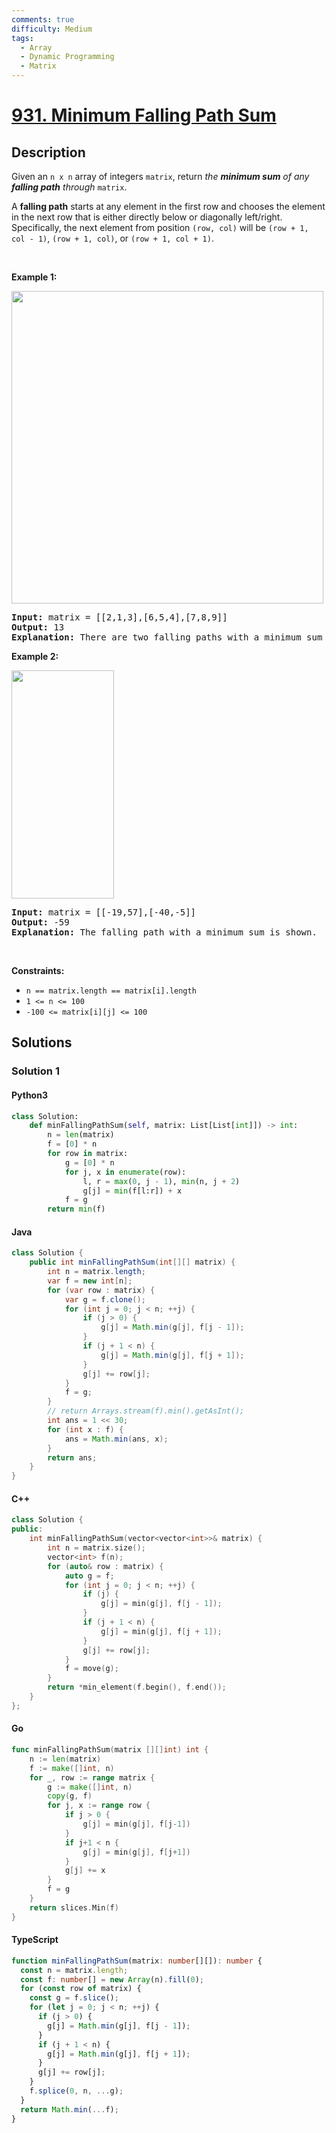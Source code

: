 ```yaml
---
comments: true
difficulty: Medium
tags:
  - Array
  - Dynamic Programming
  - Matrix
---
```


<!-- problem:start -->

# [931. Minimum Falling Path Sum](https://leetcode.com/problems/minimum-falling-path-sum)


## Description

<!-- description:start -->

<p>Given an <code>n x n</code> array of integers <code>matrix</code>, return <em>the <strong>minimum sum</strong> of any <strong>falling path</strong> through</em> <code>matrix</code>.</p>

<p>A <strong>falling path</strong> starts at any element in the first row and chooses the element in the next row that is either directly below or diagonally left/right. Specifically, the next element from position <code>(row, col)</code> will be <code>(row + 1, col - 1)</code>, <code>(row + 1, col)</code>, or <code>(row + 1, col + 1)</code>.</p>

<p>&nbsp;</p>
<p><strong class="example">Example 1:</strong></p>
<img alt="" src="https://fastly.jsdelivr.net/gh/doocs/leetcode@main/solution/0900-0999/0931.Minimum%20Falling%20Path%20Sum/images/failing1-grid.jpg" style="width: 499px; height: 500px;" />
<pre>
<strong>Input:</strong> matrix = [[2,1,3],[6,5,4],[7,8,9]]
<strong>Output:</strong> 13
<strong>Explanation:</strong> There are two falling paths with a minimum sum as shown.
</pre>

<p><strong class="example">Example 2:</strong></p>
<img alt="" src="https://fastly.jsdelivr.net/gh/doocs/leetcode@main/solution/0900-0999/0931.Minimum%20Falling%20Path%20Sum/images/failing2-grid.jpg" style="width: 164px; height: 365px;" />
<pre>
<strong>Input:</strong> matrix = [[-19,57],[-40,-5]]
<strong>Output:</strong> -59
<strong>Explanation:</strong> The falling path with a minimum sum is shown.
</pre>

<p>&nbsp;</p>
<p><strong>Constraints:</strong></p>

<ul>
	<li><code>n == matrix.length == matrix[i].length</code></li>
	<li><code>1 &lt;= n &lt;= 100</code></li>
	<li><code>-100 &lt;= matrix[i][j] &lt;= 100</code></li>
</ul>

<!-- description:end -->

## Solutions

<!-- solution:start -->

### Solution 1

<!-- tabs:start -->

#### Python3

```python
class Solution:
    def minFallingPathSum(self, matrix: List[List[int]]) -> int:
        n = len(matrix)
        f = [0] * n
        for row in matrix:
            g = [0] * n
            for j, x in enumerate(row):
                l, r = max(0, j - 1), min(n, j + 2)
                g[j] = min(f[l:r]) + x
            f = g
        return min(f)
```

#### Java

```java
class Solution {
    public int minFallingPathSum(int[][] matrix) {
        int n = matrix.length;
        var f = new int[n];
        for (var row : matrix) {
            var g = f.clone();
            for (int j = 0; j < n; ++j) {
                if (j > 0) {
                    g[j] = Math.min(g[j], f[j - 1]);
                }
                if (j + 1 < n) {
                    g[j] = Math.min(g[j], f[j + 1]);
                }
                g[j] += row[j];
            }
            f = g;
        }
        // return Arrays.stream(f).min().getAsInt();
        int ans = 1 << 30;
        for (int x : f) {
            ans = Math.min(ans, x);
        }
        return ans;
    }
}
```

#### C++

```cpp
class Solution {
public:
    int minFallingPathSum(vector<vector<int>>& matrix) {
        int n = matrix.size();
        vector<int> f(n);
        for (auto& row : matrix) {
            auto g = f;
            for (int j = 0; j < n; ++j) {
                if (j) {
                    g[j] = min(g[j], f[j - 1]);
                }
                if (j + 1 < n) {
                    g[j] = min(g[j], f[j + 1]);
                }
                g[j] += row[j];
            }
            f = move(g);
        }
        return *min_element(f.begin(), f.end());
    }
};
```

#### Go

```go
func minFallingPathSum(matrix [][]int) int {
	n := len(matrix)
	f := make([]int, n)
	for _, row := range matrix {
		g := make([]int, n)
		copy(g, f)
		for j, x := range row {
			if j > 0 {
				g[j] = min(g[j], f[j-1])
			}
			if j+1 < n {
				g[j] = min(g[j], f[j+1])
			}
			g[j] += x
		}
		f = g
	}
	return slices.Min(f)
}
```

#### TypeScript

```ts
function minFallingPathSum(matrix: number[][]): number {
  const n = matrix.length;
  const f: number[] = new Array(n).fill(0);
  for (const row of matrix) {
    const g = f.slice();
    for (let j = 0; j < n; ++j) {
      if (j > 0) {
        g[j] = Math.min(g[j], f[j - 1]);
      }
      if (j + 1 < n) {
        g[j] = Math.min(g[j], f[j + 1]);
      }
      g[j] += row[j];
    }
    f.splice(0, n, ...g);
  }
  return Math.min(...f);
}
```

<!-- tabs:end -->

<!-- solution:end -->

<!-- problem:end -->
